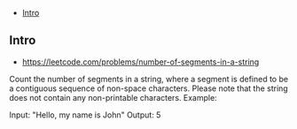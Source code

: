 - [Intro](#intro)

## Intro

- https://leetcode.com/problems/number-of-segments-in-a-string

Count the number of segments in a string, where a segment is defined to be a contiguous sequence of non-space characters.
Please note that the string does not contain any non-printable characters.
Example:

Input: "Hello, my name is John"
Output: 5

